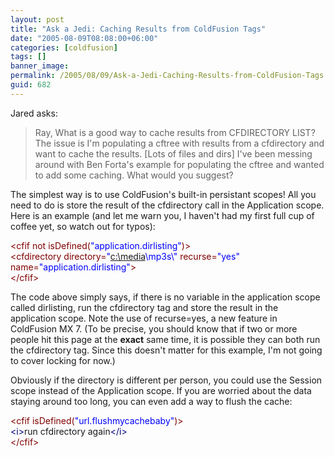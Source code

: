 ```yaml
---
layout: post
title: "Ask a Jedi: Caching Results from ColdFusion Tags"
date: "2005-08-09T08:08:00+06:00"
categories: [coldfusion]
tags: []
banner_image: 
permalink: /2005/08/09/Ask-a-Jedi-Caching-Results-from-ColdFusion-Tags
guid: 682
---
```


Jared asks:

<blockquote>
Ray, What is a good way to cache results from CFDIRECTORY LIST? The issue is I'm populating a cftree with results from a cfdirectory and want to cache the results. [Lots of files and dirs] I've been messing around with Ben Forta's example for populating the cftree and wanted to add some caching. What would you suggest?
</blockquote>

The simplest way is to use ColdFusion's built-in persistant scopes! All you need to do is store the result of the cfdirectory call in the Application scope. Here is an example (and let me warn you, I haven't had my first full cup of coffee yet, so watch out for typos):

<div class="code"><FONT COLOR=MAROON>&lt;cfif not isDefined(<FONT COLOR=BLUE>"application.dirlisting"</FONT>)&gt;</FONT><br>
  <FONT COLOR=MAROON>&lt;cfdirectory directory=<FONT COLOR=BLUE>"<A TARGET="_blank" HREF="c:\media">c:\media</A>\mp3s\"</FONT> recurse=<FONT COLOR=BLUE>"yes"</FONT> name=<FONT COLOR=BLUE>"application.dirlisting"</FONT>&gt;</FONT><br>
<FONT COLOR=MAROON>&lt;/cfif&gt;</FONT></div>

The code above simply says, if there is no variable in the application scope called dirlisting, run the cfdirectory tag and store the result in the application scope. Note the use of recurse=yes, a new feature in ColdFusion MX 7. (To be precise, you should know that if two or more people hit this page at the <b>exact</b> same time, it is possible they can both run the cfdirectory tag. Since this doesn't matter for this example, I'm not going to cover locking for now.)

Obviously if the directory is different per person, you could use the Session scope instead of the Application scope. If you are worried about the data staying around too long, you can even add a way to flush the cache:

<div class="code"><FONT COLOR=MAROON>&lt;cfif isDefined(<FONT COLOR=BLUE>"url.flushmycachebaby"</FONT>)&gt;</FONT><br>
  <FONT COLOR=NAVY>&lt;i&gt;</FONT>run cfdirectory again<FONT COLOR=NAVY>&lt;/i&gt;</FONT><br>
<FONT COLOR=MAROON>&lt;/cfif&gt;</FONT></div>